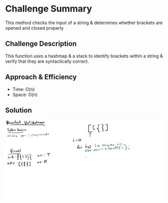 # Challenge Summary
This method checks the input of a string & determines whether brackets are 
opened and closed properly

## Challenge Description
This function uses a hashmap & a stack to identify brackets within a string & verify
that they are syntactically correct.

## Approach & Efficiency

- Time: O(n)
- Space: O(n)

## Solution
![whiteboardImg](../../../resources/BracketWhiteboard.jpg)    